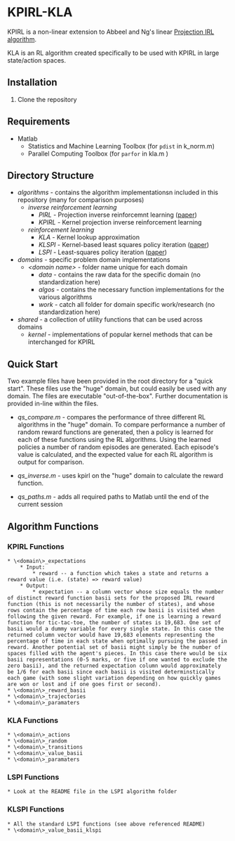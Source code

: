 # KPIRL-KLA
KPIRL is a non-linear extension to Abbeel and Ng's linear [Projection IRL algorithm](https://dl.acm.org/citation.cfm?id=1015430).

KLA is an RL algorithm created specifically to be used with KPIRL in large state/action spaces.

## Installation

1. Clone the repository

## Requirements

* Matlab
	* Statistics and Machine Learning Toolbox (for `pdist` in k_norm.m)
	* Parallel Computing Toolbox (for `parfor` in kla.m )
	
## Directory Structure

* _algorithms_ - contains the algorithm implementationsn included in this repository (many for comparison purposes)
	* _inverse reinforcement learning_
		* _PIRL_ - Projection inverse reinforcemnt learning ([paper](https://dl.acm.org/citation.cfm?id=1015430))
		* _KPIRL_ - Kernel projection inverse reinforcement learning
	* _reinforcement learning_
		* _KLA_ - Kernel lookup approximation
		* _KLSPI_ - Kernel-based least squares policy iteration ([paper](https://ieeexplore.ieee.org/abstract/document/4267723))
		* _LSPI_ - Least-squares policy iteration ([paper](http://www.jmlr.org/papers/v4/lagoudakis03a.html))
* _domains_ - specific problem domain implementations
	* _\<domain name\>_ - folder name unique for each domain
		* _data_ - contains the raw data for the specific domain (no standardization here)
		* _algos_ - contains the necessary function implementations for the various algorithms
		* _work_ - catch all folder for domain specific work/research (no standardization here)
* _shared_ - a collection of utility functions that can be used across domains
	* _kernel_ - implementations of popular kernel methods that can be interchanged for KPIRL
	
## Quick Start

Two example files have been provided in the root directory for a "quick start". These files use the "huge" domain, but could easily be used with any domain. The files are executable "out-of-the-box". Further documentation is provided in-line within the files.

* _qs_compare.m_ - compares the performance of three different RL algorithms in the "huge" domain. To compare performance a number of random reward functions are generated, then a policy is learned for each of these functions using the RL algorithms. Using the learned policies a number of random episodes are generated. Each episode's value is calculated, and the expected value for each RL algorithm is output for comparison.

* _qs_inverse.m_ - uses kpirl on the "huge" domain to calculate the reward function.

* _qs_paths.m_ - adds all required paths to Matlab until the end of the current session

## Algorithm Functions

### KPIRL Functions

	* \<domain\>_expectations
		* Input:
			* reward -- a function which takes a state and returns a reward value (i.e. (state) => reward value)
		* Output:
			* expectation -- a column vector whose size equals the number of distinct reward function basii sets for the proposed IRL reward function (this is not necessarily the number of states), and whose rows contain the percentage of time each row basii is visited when following the given reward. For example, if one is learning a reward function for tic-tac-toe, the number of states is 19,683. One set of basii would a dummy variable for every single state. In this case the returned column vector would have 19,683 elements representing the percentage of time in each state when optimally pursuing the passed in reward. Another potential set of basii might simply be the number of spaces filled with the agent's pieces. In this case there would be six basii representations (0-5 marks, or five if one wanted to exclude the zero basii), and the returned expectation column would approximately be 1/6 for each basii since each basii is visited determinstically each game (with some slight variation depending on how quickly games are won or lost and if one goes first or second).
	* \<domain\>_reward_basii
	* \<domain\>_trajectories
	* \<domain\>_paramaters

### KLA Functions

	* \<domain\>_actions
	* \<domain\>_random
	* \<domain\>_transitions
	* \<domain\>_value_basii
	* \<domain\>_paramaters

### LSPI Functions

	* Look at the README file in the LSPI algorithm folder

### KLSPI Functions
	
	* All the standard LSPI functions (see above referenced README)
	* \<domain\>_value_basii_klspi